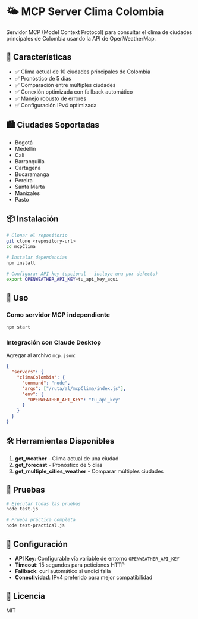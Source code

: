 # 🌤️ MCP Server Clima Colombia

Servidor MCP (Model Context Protocol) para consultar el clima de ciudades principales de Colombia usando la API de OpenWeatherMap.

## 🚀 Características

- ✅ Clima actual de 10 ciudades principales de Colombia
- ✅ Pronóstico de 5 días
- ✅ Comparación entre múltiples ciudades
- ✅ Conexión optimizada con fallback automático
- ✅ Manejo robusto de errores
- ✅ Configuración IPv4 optimizada

## 🏙️ Ciudades Soportadas

- Bogotá
- Medellín  
- Cali
- Barranquilla
- Cartagena
- Bucaramanga
- Pereira
- Santa Marta
- Manizales
- Pasto

## 📦 Instalación

```bash
# Clonar el repositorio
git clone <repository-url>
cd mcpClima

# Instalar dependencias
npm install

# Configurar API key (opcional - incluye una por defecto)
export OPENWEATHER_API_KEY=tu_api_key_aqui
```

## 🎯 Uso

### Como servidor MCP independiente
```bash
npm start
```

### Integración con Claude Desktop
Agregar al archivo `mcp.json`:

```json
{
  "servers": {
    "climaColombia": {
      "command": "node",
      "args": ["/ruta/al/mcpClima/index.js"],
      "env": {
        "OPENWEATHER_API_KEY": "tu_api_key"
      }
    }
  }
}
```

## 🛠️ Herramientas Disponibles

1. **get_weather** - Clima actual de una ciudad
2. **get_forecast** - Pronóstico de 5 días
3. **get_multiple_cities_weather** - Comparar múltiples ciudades

## 🧪 Pruebas

```bash
# Ejecutar todas las pruebas
node test.js

# Prueba práctica completa
node test-practical.js
```

## 🔧 Configuración

- **API Key**: Configurable vía variable de entorno `OPENWEATHER_API_KEY`
- **Timeout**: 15 segundos para peticiones HTTP
- **Fallback**: curl automático si undici falla
- **Conectividad**: IPv4 preferido para mejor compatibilidad

## 📄 Licencia

MIT
